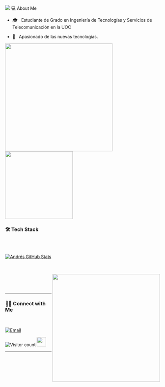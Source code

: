 <img src="https://raw.githubusercontent.com/Amarg24/saludo.svg/main/saludo.svg?token=AWAZRRPT2G64FTWNCAXL643BOHBNW"/>


</h3>💻 About Me </h3>


- 🎓 &nbsp; Estudiante de Grado en Ingeniería de Tecnologías y Servicios de Telecomunicación en la UOC

- 🤔 &nbsp; Apasionado de las nuevas tecnologias.





<img align='left' src="https://media4.giphy.com/media/CTX0ivSQbI78A/giphy.gif?cid=790b7611a74f9db7eeb2792a6c74dc18790ac447436da4ac&rid=giphy.gif&ct=g" width="350">
<img align='center' src="https://media.giphy.com/media/ubTm0qEprEvOo/giphy.gif" width="220">


<h3>🛠 Tech Stack</h3>










<br/><br/>

[![Andrés GitHub Stats](https://github-readme-stats.vercel.app/api?username=Amarg24&show_icons=true)](https://github.com/Amarg24)

<br/>

<br/>

<img src="https://media.giphy.com/media/3ohc15p7iNpaHSf1Li/giphy.gif" width="350" align='right'>



<br><br>



<hr>



<h3> 🤝🏻 Connect with Me </h3>

<br>



<p align="center">


<a href="mailto:amarg24@uoc.edu"><img alt="Email" src="https://img.shields.io/badge/Email-amarg24@uoc.edu-blue?style=flat-square&logo=gmail"></a>

</p>





![Visitor count](https://visitor-badge.laobi.icu/badge?page_id=Amarg24.Amarg24)   <img src="https://media.giphy.com/media/dxn6fRlTIShoeBr69N/giphy.gif" width="30">





<hr>
